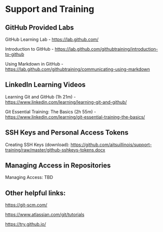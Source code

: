 # Support and Training

## GitHub Provided Labs

GitHub Learning Lab - https://lab.github.com/

Introduction to GitHub - https://lab.github.com/githubtraining/introduction-to-github

Using Markdown in GitHub - https://lab.github.com/githubtraining/communicating-using-markdown 

## LinkedIn Learning Videos

Learning Git and GitHub (1h 21m) - https://www.linkedin.com/learning/learning-git-and-github/

Git Essential Training: The Basics (2h 55m) - https://www.linkedin.com/learning/git-essential-training-the-basics/

## SSH Keys and Personal Access Tokens

Creating SSH Keys (download): https://github.com/aitsuillinois/support-training/raw/master/github-sshkeys-tokens.docx

## Managing Access in Repositories

Managing Access: TBD

## Other helpful links:

https://git-scm.com/

https://www.atlassian.com/git/tutorials

https://try.github.io/
